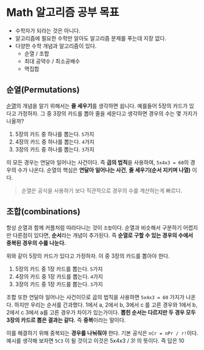 # Math 알고리즘 공부 목표
- 수학자가 되라는 것은 아니다.
- 알고리즘에 필요한 수학만 알아도 알고리즘 문제를 푸는데 지장 없다.
- 다양한 수학 개념과 알고리즘이 있다.
  - 순열 / 조합
  - 최대 공약수 / 최소공배수
  - 멱집합


## 순열(Permutations)
[순열](https://mathbang.net/545)의 개념을 알기 위해서는 **줄 세우기**를 생각하면 쉽니다. 예를들어 5장의 카드가 있다고 가정하자. 그 중 3장의 카드를 뽑아 줄을 세운다고 생각하면 경우의 수는 몇 가지가 나올까?

1. 5장의 카드 중 하나를 뽑는다. `5`가지
2. 4장의 카드 중 하나를 뽑는다. `4`가지
3. 3장의 카드 중 하나를 뽑는다. `3`가지

이 모든 경우는 연달아 일어나는 사건이다. 즉 **곱의 법칙**을 사용하여, `5x4x3 = 60`의 경우의 수가 나온다. 순열의 핵심은 **연달아 일어나는 사건**, **줄 세우기(순서 지키며 나열)** 이다. 

> 순열은 공식을 사용하기 보다 직관적으로 경우의 수를 계산하는게 빠르다.


## 조합(combinations)
항상 순열과 함께 커플처럼 따라다니는 것이 `조합`이다. 순열과 비슷해서 구분하기 어렵지만 다른점이 있다면, **순서**라는 개념이 추가된다. 즉 **순열로 구할 수 있는 경우의 수에서 중복된 경우의 수를 나눈다.**

위와 같이 5장의 카드가 있다고 가정하자. 이 중 3장의 카드를 뽑아야 한다. 

1. 5장의 카드 중 1장 카드를 뽑는다. `5`가지
2. 4장의 카드 중 1장 카드를 뽑는다. `4`가지
3. 3장의 카드 중 1장 카드를 뽑는다. `3`가지

조합 또한 연달아 일어나는 사건이므로 곱의 법칙을 사용하면 `5x4x3 = 60` 가지가 나온다. 하지만 우리는 순서를 간과했다. 1에서 a, 2에서 b, 3에서 c 를 고른 경우와 1에서 b, 2에서 c 3에서 a를 고른 경우가 차이가 있는가이다. **뽑힌 순서는 다르지만 두 경우 모두 3장의 카드르 뽑은 결과는 같다.** 즉 **중복**이라는 말이다.

이를 해결하기 위해 중복되는 **경우를 나눠줘야** 한다. 기본 공식은 `nCr = nPr / r!`이다. 예시를 생각해 보자면 `5C3` 이 될 것이고 이것은 5x4x3 / 3! 의 뜻이다.  즉 답은 10